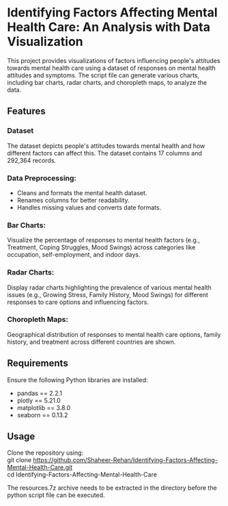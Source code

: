 # Identifying Factors Affecting Mental Health Care: An Analysis with Data Visualization

This project provides visualizations of factors influencing people's attitudes towards mental health care using a dataset of responses on mental health attitudes and symptoms. The script file can generate various charts, including bar charts, radar charts, and choropleth maps, to analyze the data.

## Features
### Dataset
The dataset depicts people's attitudes towards mental health and how different factors can affect this. The dataset contains 17 columns and 292,364 records.

### Data Preprocessing:
- Cleans and formats the mental health dataset.
- Renames columns for better readability.
- Handles missing values and converts date formats.

### Bar Charts:
Visualize the percentage of responses to mental health factors (e.g., Treatment, Coping Struggles, Mood Swings) across categories like occupation, self-employment, and indoor days. 

### Radar Charts:
Display radar charts highlighting the prevalence of various mental health issues (e.g., Growing Stress, Family History, Mood Swings) for different responses to care options and influencing factors.

### Choropleth Maps:
Geographical distribution of responses to mental health care options, family history, and treatment across different countries are shown.

## Requirements
Ensure the following Python libraries are installed:
- pandas == 2.2.1  
- plotly == 5.21.0  
- matplotlib == 3.8.0  
- seaborn == 0.13.2  

## Usage
Clone the repository using:  
git clone https://github.com/Shaheer-Rehan/Identifying-Factors-Affecting-Mental-Health-Care.git  
cd Identifying-Factors-Affecting-Mental-Health-Care  

The resources.7z archive needs to be extracted in the directory before the python script file can be executed.
